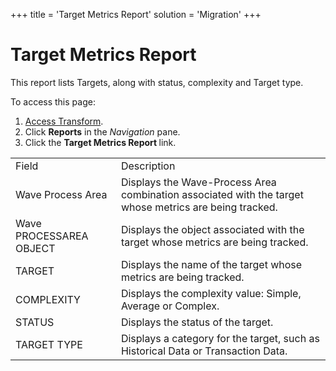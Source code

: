 +++
title = 'Target Metrics Report'
solution = 'Migration'
+++

# Target Metrics Report

This report lists Targets, along with status, complexity and Target
type.

To access this page:

1.  [Access Transform](../Config/Access_Transform.htm).
2.  Click <span style="font-weight: bold;">Reports</span> in the
    <span style="font-style: italic;">Navigation</span> pane.
3.  Click the <span style="font-weight: bold;">Target Metrics Report
    </span>link.

|                         |                                                                                                        |
| ----------------------- | ------------------------------------------------------------------------------------------------------ |
| Field                   | Description                                                                                            |
| Wave Process Area       | Displays the Wave-Process Area combination associated with the target whose metrics are being tracked. |
| Wave PROCESSAREA OBJECT | Displays the object associated with the target whose metrics are being tracked.                        |
| TARGET                  | Displays the name of the target whose metrics are being tracked.                                       |
| COMPLEXITY              | Displays the complexity value: Simple, Average or Complex.                                             |
| STATUS                  | Displays the <span id="Status" class="popUpLink">status</span> of the target.                          |
| TARGET TYPE             | Displays a category for the target, such as Historical Data or Transaction Data.                       |
